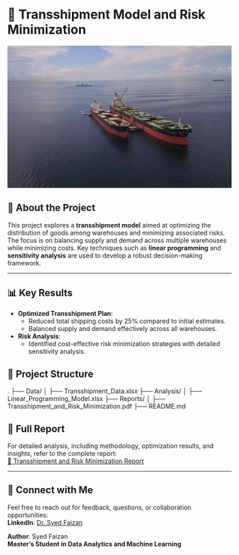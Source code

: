 # 🚚 Transshipment Model and Risk Minimization

![Transshipment Model](https://github.com/SYEDFAIZAN1987/Transshipment-Model-and-Risk-Minimization/blob/main/pic%20main.jpg)

## 📘 About the Project

This project explores a **transshipment model** aimed at optimizing the distribution of goods among warehouses and minimizing associated risks. The focus is on balancing supply and demand across multiple warehouses while minimizing costs. Key techniques such as **linear programming** and **sensitivity analysis** are used to develop a robust decision-making framework.

---

## 📊 Key Results

- **Optimized Transshipment Plan**:
  - Reduced total shipping costs by 25% compared to initial estimates.
  - Balanced supply and demand effectively across all warehouses.
- **Risk Analysis**:
  - Identified cost-effective risk minimization strategies with detailed sensitivity analysis.



## 📂 Project Structure


.
├── Data/
│   ├── Transshipment_Data.xlsx
├── Analysis/
│   ├── Linear_Programming_Model.xlsx
├── Reports/
│   ├── Transshipment_and_Risk_Minimization.pdf
├── README.md

## 📜 Full Report

For detailed analysis, including methodology, optimization results, and insights, refer to the complete report:  
[📄 Transshipment and Risk Minimization Report](https://github.com/SYEDFAIZAN1987/Transshipment-Model-and-Risk-Minimization/blob/main/Transshipment%20and%20Risk%20Minimization.pdf)

---

## 🤝 Connect with Me

Feel free to reach out for feedback, questions, or collaboration opportunities:  
**LinkedIn**: [Dr. Syed Faizan](https://www.linkedin.com/in/drsyedfaizanmd/)



**Author**: Syed Faizan  
**Master’s Student in Data Analytics and Machine Learning**

